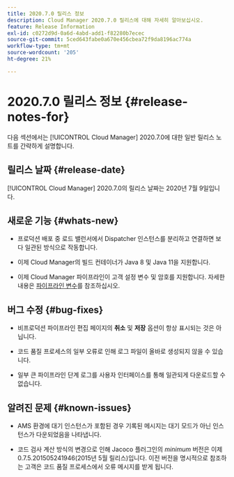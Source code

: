 ```yaml
---
title: 2020.7.0 릴리스 정보
description: Cloud Manager 2020.7.0 릴리스에 대해 자세히 알아보십시오.
feature: Release Information
exl-id: c0272d9d-0a6d-4abd-add1-f82280b7ecec
source-git-commit: 5ced643fabe0a670e456cbea72f9da8196ac774a
workflow-type: tm+mt
source-wordcount: '205'
ht-degree: 21%

---
```


# 2020.7.0 릴리스 정보 {#release-notes-for}

다음 섹션에서는 [!UICONTROL Cloud Manager] 2020.7.0에 대한 일반 릴리스 노트를 간략하게 설명합니다.

## 릴리스 날짜 {#release-date}

[!UICONTROL Cloud Manager] 2020.7.0의 릴리스 날짜는 2020년 7월 9일입니다.

## 새로운 기능 {#whats-new}

* 프로덕션 배포 중 로드 밸런서에서 Dispatcher 인스턴스를 분리하고 연결하면 보다 일관된 방식으로 작동합니다.

* 이제 Cloud Manager의 빌드 컨테이너가 Java 8 및 Java 11을 지원합니다.

* 이제 Cloud Manager 파이프라인이 고객 설정 변수 및 암호를 지원합니다. 자세한 내용은 [파이프라인 변수](/help/getting-started/build-environment.md#pipeline-variables)를 참조하십시오.

## 버그 수정 {#bug-fixes}

* 비프로덕션 파이프라인 편집 페이지의 **취소** 및 **저장** 옵션이 항상 표시되는 것은 아닙니다.

* 코드 품질 프로세스의 일부 오류로 인해 로그 파일이 올바로 생성되지 않을 수 있습니다.

* 일부 큰 파이프라인 단계 로그를 사용자 인터페이스를 통해 일관되게 다운로드할 수 없습니다.

## 알려진 문제 {#known-issues}

* AMS 환경에 대기 인스턴스가 포함된 경우 기록된 메시지는 대기 모드가 아닌 인스턴스가 다운되었음을 나타냅니다.

* 코드 검사 계산 방식의 변경으로 인해 Jacoco 플러그인의 _minimum_ 버전은 이제 0.7.5.201505241946(2015년 5월 릴리스)입니다. 이전 버전을 명시적으로 참조하는 고객은 코드 품질 프로세스에서 오류 메시지를 받게 됩니다.

